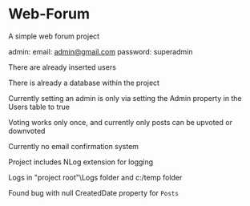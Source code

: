 # Web-Forum
A simple web forum project


admin:  email:    admin@gmail.com
      	password: superadmin

There are already inserted users

There is already a database within the project	

Currently setting an admin is only via setting the Admin property in the Users table to true

Voting works only once, and currently only posts can be upvoted or downvoted

Currently no email confirmation system	

Project includes NLog extension for logging 

Logs in "project root"\Logs folder and c:/temp folder

Found bug with null CreatedDate property for `Posts`
